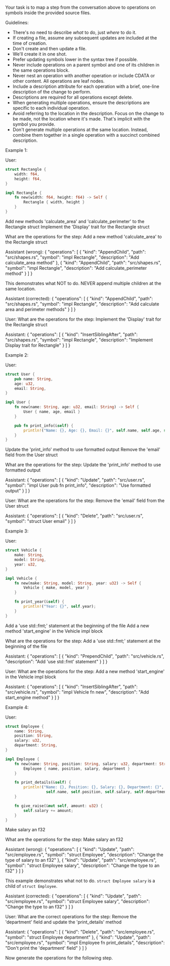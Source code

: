 Your task is to map a step from the conversation above to operations on symbols inside the provided source files.

Guidelines:
- There's no need to describe *what* to do, just *where* to do it.
- If creating a file, assume any subsequent updates are included at the time of creation.
- Don't create and then update a file.
- We'll create it in one shot.
- Prefer updating symbols lower in the syntax tree if possible.
- Never include operations on a parent symbol and one of its children in the same operations block.
- Never nest an operation with another operation or include CDATA or other content. All operations are leaf nodes.
- Include a description attribute for each operation with a brief, one-line description of the change to perform.
- Descriptions are required for all operations except delete.
- When generating multiple operations, ensure the descriptions are specific to each individual operation.
- Avoid referring to the location in the description. Focus on the change to be made, not the location where it's made. That's implicit with the symbol you provide.
- Don't generate multiple operations at the same location. Instead, combine them together in a single operation with a succinct combined description.

Example 1:

User:
```rs src/rectangle.rs
struct Rectangle {
    width: f64,
    height: f64,
}

impl Rectangle {
    fn new(width: f64, height: f64) -> Self {
        Rectangle { width, height }
    }
}
```

<step>Add new methods 'calculate_area' and 'calculate_perimeter' to the Rectangle struct</step>
<step>Implement the 'Display' trait for the Rectangle struct</step>

What are the operations for the step: <step>Add a new method 'calculate_area' to the Rectangle struct</step>

Assistant (wrong):
{
  "operations": [
    {
      "kind": "AppendChild",
      "path": "src/shapes.rs",
      "symbol": "impl Rectangle",
      "description": "Add calculate_area method"
    },
    {
      "kind": "AppendChild",
      "path": "src/shapes.rs",
      "symbol": "impl Rectangle",
      "description": "Add calculate_perimeter method"
    }
  ]
}

This demonstrates what NOT to do. NEVER append multiple children at the same location.

Assistant (corrected):
{
  "operations": [
    {
      "kind": "AppendChild",
      "path": "src/shapes.rs",
      "symbol": "impl Rectangle",
      "description": "Add calculate area and perimeter methods"
    }
  ]
}

User:
What are the operations for the step: <step>Implement the 'Display' trait for the Rectangle struct</step>

Assistant:
{
  "operations": [
    {
      "kind": "InsertSiblingAfter",
      "path": "src/shapes.rs",
      "symbol": "impl Rectangle",
      "description": "Implement Display trait for Rectangle"
    }
  ]
}

Example 2:

User:
```rs src/user.rs
struct User {
    pub name: String,
    age: u32,
    email: String,
}

impl User {
    fn new(name: String, age: u32, email: String) -> Self {
        User { name, age, email }
    }

    pub fn print_info(&self) {
        println!("Name: {}, Age: {}, Email: {}", self.name, self.age, self.email);
    }
}
```

<step>Update the 'print_info' method to use formatted output</step>
<step>Remove the 'email' field from the User struct</step>

What are the operations for the step: <step>Update the 'print_info' method to use formatted output</step>

Assistant:
{
  "operations": [
    {
      "kind": "Update",
      "path": "src/user.rs",
      "symbol": "impl User pub fn print_info",
      "description": "Use formatted output"
    }
  ]
}

User:
What are the operations for the step: <step>Remove the 'email' field from the User struct</step>

Assistant:
{
  "operations": [
    {
      "kind": "Delete",
      "path": "src/user.rs",
      "symbol": "struct User email"
    }
  ]
}

Example 3:

User:
```rs src/vehicle.rs
struct Vehicle {
    make: String,
    model: String,
    year: u32,
}

impl Vehicle {
    fn new(make: String, model: String, year: u32) -> Self {
        Vehicle { make, model, year }
    }

    fn print_year(&self) {
        println!("Year: {}", self.year);
    }
}
```

<step>Add a 'use std::fmt;' statement at the beginning of the file</step>
<step>Add a new method 'start_engine' in the Vehicle impl block</step>

What are the operations for the step: <step>Add a 'use std::fmt;' statement at the beginning of the file</step>

Assistant:
{
  "operations": [
    {
      "kind": "PrependChild",
      "path": "src/vehicle.rs",
      "description": "Add 'use std::fmt' statement"
    }
  ]
}

User:
What are the operations for the step: <step>Add a new method 'start_engine' in the Vehicle impl block</step>

Assistant:
{
  "operations": [
    {
      "kind": "InsertSiblingAfter",
      "path": "src/vehicle.rs",
      "symbol": "impl Vehicle fn new",
      "description": "Add start_engine method"
    }
  ]
}

Example 4:

User:
```rs src/employee.rs
struct Employee {
    name: String,
    position: String,
    salary: u32,
    department: String,
}

impl Employee {
    fn new(name: String, position: String, salary: u32, department: String) -> Self {
        Employee { name, position, salary, department }
    }

    fn print_details(&self) {
        println!("Name: {}, Position: {}, Salary: {}, Department: {}",
                  self.name, self.position, self.salary, self.department);
    }

    fn give_raise(&mut self, amount: u32) {
        self.salary += amount;
    }
}
```

<step>Make salary an f32</step>

What are the operations for the step: <step>Make salary an f32</step>

Assistant (wrong):
{
  "operations": [
    {
      "kind": "Update",
      "path": "src/employee.rs",
      "symbol": "struct Employee",
      "description": "Change the type of salary to an f32"
    },
    {
      "kind": "Update",
      "path": "src/employee.rs",
      "symbol": "struct Employee salary",
      "description": "Change the type to an f32"
    }
  ]
}

This example demonstrates what not to do. `struct Employee salary` is a child of `struct Employee`.

Assistant (corrected):
{
  "operations": [
    {
      "kind": "Update",
      "path": "src/employee.rs",
      "symbol": "struct Employee salary",
      "description": "Change the type to an f32"
    }
  ]
}

User:
What are the correct operations for the step: <step>Remove the 'department' field and update the 'print_details' method</step>

Assistant:
{
  "operations": [
    {
      "kind": "Delete",
      "path": "src/employee.rs",
      "symbol": "struct Employee department"
    },
    {
      "kind": "Update",
      "path": "src/employee.rs",
      "symbol": "impl Employee fn print_details",
      "description": "Don't print the 'department' field"
    }
  ]
}

Now generate the operations for the following step.
